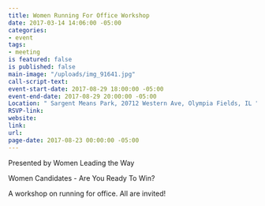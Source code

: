 ```yaml
---
title: Women Running For Office Workshop
date: 2017-03-14 14:06:00 -05:00
categories:
- event
tags:
- meeting
is featured: false
is published: false
main-image: "/uploads/img_91641.jpg"
call-script-text: 
event-start-date: 2017-08-29 18:00:00 -05:00
event-end-date: 2017-08-29 20:00:00 -05:00
Location: " Sargent Means Park, 20712 Western Ave, Olympia Fields, IL "
RSVP-link: 
website: 
link: 
url: 
page-date: 2017-08-23 00:00:00 -05:00
---
```


Presented by Women Leading the Way 

Women Candidates - Are You Ready To Win? 

A workshop on running for office. All are invited! 